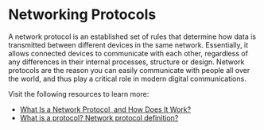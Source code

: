 # Networking Protocols

A network protocol is an established set of rules that determine how data is transmitted between different devices in the same network. Essentially, it allows connected devices to communicate with each other, regardless of any differences in their internal processes, structure or design. Network protocols are the reason you can easily communicate with people all over the world, and thus play a critical role in modern digital communications.

Visit the following resources to learn more:

- [What Is a Network Protocol, and How Does It Work?](https://www.comptia.org/content/guides/what-is-a-network-protocol)
- [What is a protocol? Network protocol definition?](https://www.cloudflare.com/learning/network-layer/what-is-a-protocol/)
